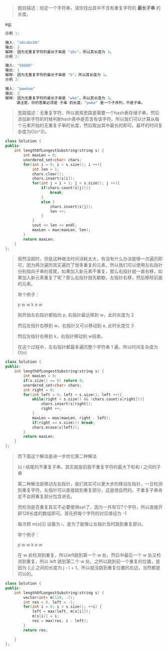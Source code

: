 > 题目描述：给定一个字符串，请你找出其中不含有重复字符的 **最长子串** 的长度。
>

eg:

```java
示例 1:

输入: "abcabcbb"
输出: 3 
解释: 因为无重复字符的最长子串是 "abc"，所以其长度为 3。
示例 2:

输入: "bbbbb"
输出: 1
解释: 因为无重复字符的最长子串是 "b"，所以其长度为 1。
示例 3:

输入: "pwwkew"
输出: 3
解释: 因为无重复字符的最长子串是 "wke"，所以其长度为 3。
     请注意，你的答案必须是 子串 的长度，"pwke" 是一个子序列，不是子串。
```

> 思路描述：无重复字符，所以直观思路是需要一个hash表存储子串，然后添加新字符的时候判断hash表中是否含有该字符。所以我们可以计算从每个元素开始的无重复子串的长度，然后取出其中最长的即可。最坏的时间复杂度为O(n^2)。
>

```C++
class Solution {
public:
    int lengthOfLongestSubstring(string s) {
        int maxLen = 0;
        unordered_set<char> chars;
        for(int i = 0; i < s.size(); i ++){
            int len = 1;
            chars.clear();
            chars.insert(s[i]);
            for(int j = i + 1; j < s.size(); j ++){
                if(chars.count(s[j])){
                    break;
                } 
                else {
                    chars.insert(s[j]);
                    len ++;
                }
            }
            cout << len << endl;
            maxLen = max(maxLen, len);
        }
        return maxLen;
    }
};
```

> 居然没超时，但是这种做法时间消耗太大，有没有什么办法能够一次遍历即可，因为两次遍历其实遍历了很多重复的元素，所以我们可以使用左右指针分别指向子串的首尾，如果加入新元素不重复，那么右指针就一直右移，如果加入新元素重复了呢？那么右指针就先歇歇，左指针右移，然后移除前面的元素。
>
> 举个例子：
>
> p  w  w  k  e  w
>
> 刚开始左右指针都指向 p, 右指针最远移到 w，此时长度为 2
>
> 然后左指针右移到 w，右指针又可以移动到 e, 此时长度位 3
>
> 然后左指针右移到 k，右指针移动到 w结束。
>
> 在这个过程中，左右指针都最多遍历整个字符串 1 遍，所以时间复杂度为 O(n)

```C++
class Solution {
public:
    int lengthOfLongestSubstring(string s) {
        int maxLen = 0;
        if(s.size() == 0) return 0;
        unordered_set<char> chars;
        int right = 0;
        for(int left = 0; left < s.size(); left ++){
            while(right < s.size() && !chars.count(s[right])){
                chars.insert(s[right]);
                right ++;
            }
            maxLen = max(maxLen, right - left);
            if(right == s.size()) break;
            chars.erase(s[left]);
        }
        return maxLen;
    }
};
```

> 而下面这个解法是进一步优化第二种解法
>
> 以 i 结尾的不重复子串，其实就是前面不重复字符的最大下标和 i 之间的子串
>
> 第二种解法是移动左右指针，我们其实可以更大步的移动左指针，一旦检测到重复字符，左指针可以直接跳到重复部分，这是很自然的，不重复子串肯定不会把重复部分包含进去。
>
> 而检测是否重复其实不必要使用set了，因为一共有127个字符，所以直接开辟128长度的数组即可。首先把每个字符的对应值设为 -1
>
> 每次把 m[s[i]] 设置为 i，是为了能够让左指针及时跳到重复部分。
>
> 举个例子：
>
> p  w  w  k  e  w
>
> 在 w 处检测到重复，所以left跳到第一个 w 处，然后中最后一个 w 处又检测到重复，所以 left 跳到第二个 w 处。之所以跳到前一个重复的位置，是因为 [i,j] 之间的长度为 j - i + 1，所以就没跳到重复位置的右边，当然都是可以的。

```C++
class Solution {
public:
    int lengthOfLongestSubstring(string s) {
        vector<int> m(128, -1);
        int res = 0, left = -1;
        for(int i = 0; i < s.size(); ++i) {
            left = max(left, m[s[i]]);
            m[s[i]] = i;
            res = max(res, i - left);
        }
        return res;
        
    }
};
```

